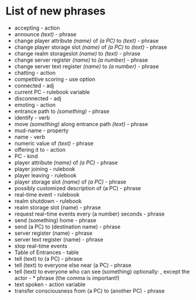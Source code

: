 # List of new phrases

* accepting - action
* announce _(text)_ - phrase
* change player attribute _(name)_ of _(a PC)_ to _(text)_ - phrase
* change player storage slot _(name)_ of _(a PC)_ to _(text)_ - phrase
* change realm storageslot _(name)_ to _(text)_ - phrase
* change server register _(name)_ to _(a number)_ - phrase
* change server text register _(name)_ to _(a number)_ - phrase
* chatting - action
* competitive scoring - use option
* connected - adj
* current PC - rulebook variable
* disconnected - adj
* emoting - action
* entrance path to _(something)_ - phrase
* identify - verb
* move _(something)_ along entrance path _(text)_ - phrase
* mud-name - property
* name - verb
* numeric value of _(text)_ - phrase
* offering it to - action
* PC - kind
* player attribute _(name)_ of _(a PC)_ - phrase
* player joining - rulebook
* player leaving - rulebook
* player storage slot _(name)_ of _(a PC)_ - phrase
* possibly customized description of (a PC) - phrase
* real-time event - rulebook
* realm shutdown - rulebook
* realm storage slot (name) - phrase
* request real-time events every (a number) seconds - phrase
* send (something) home - phrase
* send (a PC) to (destination name) - phrase
* server register (name) - phrase
* server text register (name) - phrase
* stop real-time events
* Table of Entrances - table
* tell (text) to (a PC) - phrase
* tell (text) to everyone else near (a PC) - phrase
* tell (text) to everyone who can see (something) optionally: , except the actor - * phrase (the comma is important!)
* text spoken - action variable
* transfer consciousness from (a PC) to (another PC) - phrase